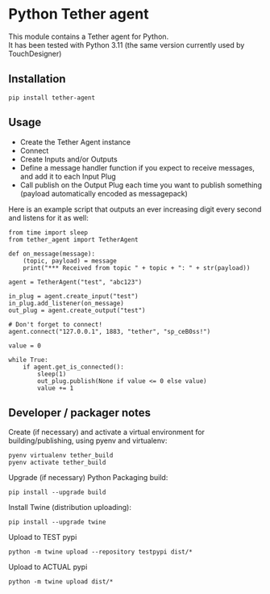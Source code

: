 # Python Tether agent

This module contains a Tether agent for Python.  
It has been tested with Python 3.11 (the same version currently used by TouchDesigner)

## Installation

```
pip install tether-agent
```

## Usage

- Create the Tether Agent instance
- Connect
- Create Inputs and/or Outputs
- Define a message handler function if you expect to receive messages, and add it to each Input Plug
- Call publish on the Output Plug each time you want to publish something (payload automatically encoded as messagepack)

Here is an example script that outputs an ever increasing digit every second and listens for it as well:

```
from time import sleep
from tether_agent import TetherAgent

def on_message(message):
    (topic, payload) = message
    print("*** Received from topic " + topic + ": " + str(payload))

agent = TetherAgent("test", "abc123")

in_plug = agent.create_input("test")
in_plug.add_listener(on_message)
out_plug = agent.create_output("test")

# Don't forget to connect!
agent.connect("127.0.0.1", 1883, "tether", "sp_ceB0ss!")

value = 0

while True:
    if agent.get_is_connected():
        sleep(1)
        out_plug.publish(None if value <= 0 else value)
        value += 1
```

## Developer / packager notes
Create (if necessary) and activate a virtual environment for building/publishing, using pyenv and virtualenv:
```
pyenv virtualenv tether_build
pyenv activate tether_build
```

Upgrade (if necessary) Python Packaging build:
```
pip install --upgrade build
```

Install Twine (distribution uploading):
```
pip install --upgrade twine
```

Upload to TEST pypi
```
python -m twine upload --repository testpypi dist/*
```

Upload to ACTUAL pypi
```
python -m twine upload dist/*
```
